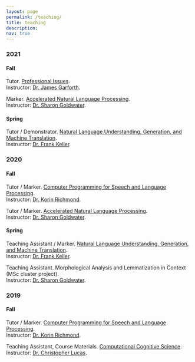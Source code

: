 ```yaml
---
layout: page
permalink: /teaching/
title: teaching
description: 
nav: true
---
```


<h3 class="year">2021</h3>

<h4>Fall</h4>

Tutor. <a href="http://www.drps.ed.ac.uk/21-22/dpt/cxinfr10022.htm">Professional Issues</a>. <br/>Instructor: <a href="https://www.inf.ed.ac.uk/people/staff/James_Garforth.html">Dr. James Garforth</a>.

Marker. <a href="http://www.drps.ed.ac.uk/21-22/dpt/cxinfr11125.htm">Accelerated Natural Language Processing</a>. <br/>Instructor: <a href="https://homepages.inf.ed.ac.uk/sgwater/">Dr. Sharon Goldwater</a>.

<h4>Spring</h4>

Tutor / Demonstrator. <a href="http://www.drps.ed.ac.uk/current/dpt/cxinfr11157.htm">Natural Language Understanding, Generation, and Machine Translation</a>. <br/> Instructor: <a href="https://homepages.inf.ed.ac.uk/keller//">Dr. Frank Keller</a>.

<h3 class="year">2020</h3>

<h4>Fall</h4>

Tutor / Marker. <a href="http://www.drps.ed.ac.uk/current/dpt/cxlasc11096.htm">Computer Programming for Speech and Language Processing</a>. <br/>Instructor: <a href="http://homepages.inf.ed.ac.uk/korin/sitenew/index.html">Dr. Korin Richmond</a>.

Tutor / Marker. <a href="http://www.drps.ed.ac.uk/21-22/dpt/cxinfr11125.htm">Accelerated Natural Language Processing</a>. <br/>Instructor: <a href="https://homepages.inf.ed.ac.uk/sgwater/">Dr. Sharon Goldwater</a>.


<h4>Spring</h4>

Teaching Assistant / Marker. <a href="http://www.drps.ed.ac.uk/current/dpt/cxinfr11157.htm">Natural Language Understanding, Generation, and Machine Translation</a>. <br/> Instructor: <a href="https://homepages.inf.ed.ac.uk/keller//">Dr. Frank Keller</a>.


Teaching Assistant. Morphological Analysis and Lemmatization in Context (MSc cluster project). <br/>Instructor: <a href="https://homepages.inf.ed.ac.uk/sgwater/">Dr. Sharon Goldwater</a>.

<h3 class="year">2019</h3>

<h4>Fall</h4>

Tutor / Marker. <a href="http://www.drps.ed.ac.uk/current/dpt/cxlasc11096.htm">Computer Programming for Speech and Language Processing</a>. <br/>Instructor: <a href="http://homepages.inf.ed.ac.uk/korin/sitenew/index.html">Dr. Korin Richmond</a>.

Teaching Assistant, Course Materials. <a href="http://www.drps.ed.ac.uk/20-21/dpt/cxinfr10054.htm">Computational Cognitive Science</a>. <br/>Instructor: <a href="http://homepages.inf.ed.ac.uk/clucas2/">Dr. Christopher Lucas</a>.

